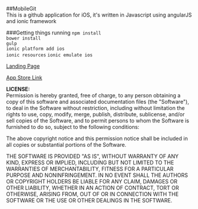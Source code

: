 ##MobileGit  
This is a github application for iOS, it's written in Javascript using angularJS and ionic framework

###Getting things running
<code>npm install</code>  
<code>bower install</code>  
<code>gulp</code>  
<code>ionic platform add ios</code>  
<code>ionic resources</code>
<code>ionic emulate ios</code>

<a href="http://jackhanford.com/MobileGit/">Landing Page</a>  

<a href="https://itunes.apple.com/us/app/mobilegit/id918733984?ls=1&mt=8">App Store Link</a>  

**LICENSE:**
<br />
Permission is hereby granted, free of charge, to any person obtaining a copy
of this software and associated documentation files (the "Software"), to deal
in the Software without restriction, including without limitation the rights
to use, copy, modify, merge, publish, distribute, sublicense, and/or sell
copies of the Software, and to permit persons to whom the Software is
furnished to do so, subject to the following conditions:

The above copyright notice and this permission notice shall be included in
all copies or substantial portions of the Software.

THE SOFTWARE IS PROVIDED "AS IS", WITHOUT WARRANTY OF ANY KIND, EXPRESS OR
IMPLIED, INCLUDING BUT NOT LIMITED TO THE WARRANTIES OF MERCHANTABILITY,
FITNESS FOR A PARTICULAR PURPOSE AND NONINFRINGEMENT. IN NO EVENT SHALL THE
AUTHORS OR COPYRIGHT HOLDERS BE LIABLE FOR ANY CLAIM, DAMAGES OR OTHER
LIABILITY, WHETHER IN AN ACTION OF CONTRACT, TORT OR OTHERWISE, ARISING FROM,
OUT OF OR IN CONNECTION WITH THE SOFTWARE OR THE USE OR OTHER DEALINGS IN
THE SOFTWARE.

